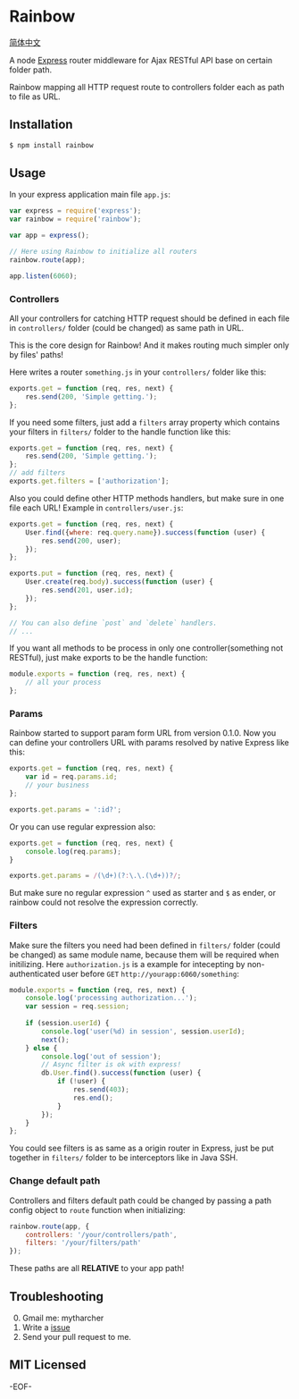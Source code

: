 Rainbow
=======

[简体中文](http://mytharcher.github.com/posts/npm-rainbow.html)

A node [Express][] router middleware for Ajax RESTful API base on certain folder path.

Rainbow mapping all HTTP request route to controllers folder each as path to file as URL.

## Installation ##

```bash
$ npm install rainbow
```

## Usage ##

In your express application main file `app.js`:

```javascript
var express = require('express');
var rainbow = require('rainbow');

var app = express();

// Here using Rainbow to initialize all routers
rainbow.route(app);

app.listen(6060);
```

### Controllers ###

All your controllers for catching HTTP request should be defined in each file in `controllers/` folder (could be changed) as same path in URL.

This is the core design for Rainbow! And it makes routing much simpler only by files' paths!

Here writes a router `something.js` in your `controllers/` folder like this:

```javascript
exports.get = function (req, res, next) {
	res.send(200, 'Simple getting.');
};
```

If you need some filters, just add a `filters` array property which contains your filters in `filters/` folder to the handle function like this:

```javascript
exports.get = function (req, res, next) {
	res.send(200, 'Simple getting.');
};
// add filters
exports.get.filters = ['authorization'];
```

Also you could define other HTTP methods handlers, but make sure in one file each URL! Example in `controllers/user.js`:

```javascript
exports.get = function (req, res, next) {
	User.find({where: req.query.name}).success(function (user) {
		res.send(200, user);
	});
};

exports.put = function (req, res, next) {
	User.create(req.body).success(function (user) {
		res.send(201, user.id);
	});
};

// You can also define `post` and `delete` handlers.
// ...
```

If you want all methods to be process in only one controller(something not RESTful), just make exports to be the handle function:

```javascript
module.exports = function (req, res, next) {
	// all your process
};
```

### Params ###

Rainbow started to support param form URL from version 0.1.0. Now you can define your controllers URL with params resolved by native Express like this:

```javascript
exports.get = function (req, res, next) {
	var id = req.params.id;
	// your business
};

exports.get.params = ':id?';
```

Or you can use regular expression also:

```javascript
exports.get = function (req, res, next) {
	console.log(req.params);
}

exports.get.params = /(\d+)(?:\.\.(\d+))?/;
```

But make sure no regular expression `^` used as starter and `$` as ender, or rainbow could not resolve the expression correctly.

### Filters ###

Make sure the filters you need had been defined in `filters/` folder (could be changed) as same module name, because them will be required when initilizing. Here `authorization.js` is a example for intecepting by non-authenticated user before `GET` `http://yourapp:6060/something`:

```javascript
module.exports = function (req, res, next) {
	console.log('processing authorization...');
	var session = req.session;
	
	if (session.userId) {
		console.log('user(%d) in session', session.userId);
		next();
	} else {
		console.log('out of session');
		// Async filter is ok with express!
		db.User.find().success(function (user) {
			if (!user) {
				res.send(403);
				res.end();
			}
		});
	}
};
```

You could see filters is as same as a origin router in Express, just be put together in `filters/` folder to be interceptors like in Java SSH.

### Change default path ###

Controllers and filters default path could be changed by passing a path config object to `route` function when initializing:

```javascript
rainbow.route(app, {
	controllers: '/your/controllers/path',
	filters: '/your/filters/path'
});
```

These paths are all **RELATIVE** to your app path!

## Troubleshooting ##

0. Gmail me: mytharcher
0. Write a [issue](https://github.com/mytharcher/rainbow/issues)
0. Send your pull request to me.

## MIT Licensed ##

-EOF-

[Express]: http://expressjs.com/

